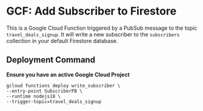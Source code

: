 # GCF: Add Subscriber to Firestore

This is a Google Cloud Function triggered by a PubSub message to the topic `travel_deals_signup`. It will write a new subscriber to the `subscribers` collection in your default Firestore database.

## Deployment Command
**Ensure you have an active Google Cloud Project**
```
gcloud functions deploy write_subscriber \
--entry-point SubscriberFB \
--runtime nodejs18 \
--trigger-topic=travel_deals_signup

```